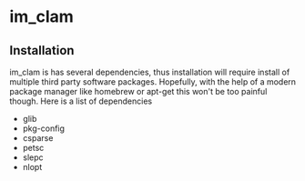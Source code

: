 # im_clam

## Installation

im_clam is has several dependencies, thus installation will require install of multiple third party software packages.
Hopefully, with the help of a modern package manager like homebrew or apt-get this won't be too painful though. Here is a 
list of dependencies

- glib
- pkg-config
- csparse
- petsc
- slepc
- nlopt

